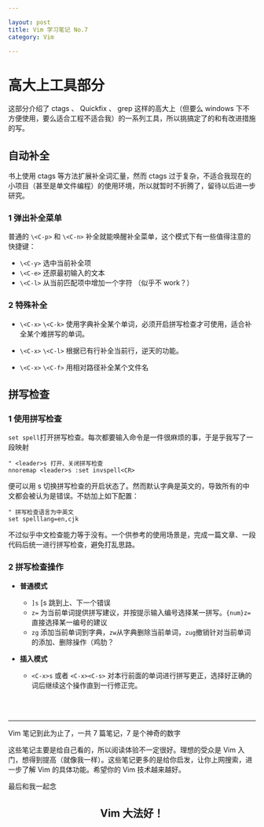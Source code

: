 ```yaml
---

layout: post
title: Vim 学习笔记 No.7
category: Vim

---
```


# 高大上工具部分
这部分介绍了 ctags 、 Quickfix 、 grep 这样的高大上（但要么 windows 下不方便使用，要么适合工程不适合我）的一系列工具，所以挑搞定了的和有改进措施的写。

<!--description-->

## 自动补全
书上使用 ctags 等方法扩展补全词汇量，然而 ctags 过于复杂，不适合我现在的小项目（甚至是单文件编程）的使用环境，所以就暂时不折腾了，留待以后进一步研究。

### 1 弹出补全菜单
普通的 `\<C-p>` 和 `\<C-n>` 补全就能唤醒补全菜单，这个模式下有一些值得注意的快捷键：

- `\<C-y>` 选中当前补全项
- `\<C-e>` 还原最初输入的文本
- `\<C-l>` 从当前匹配项中增加一个字符 （似乎不 work？）

### 2 特殊补全

- `\<C-x>` `\<C-k>` 使用字典补全某个单词，必须开启拼写检查才可使用，适合补全某个难拼写的单词。

- `\<C-x>` `\<C-l>` 根据已有行补全当前行，逆天的功能。

- `\<C-x>` `\<C-f>` 用相对路径补全某个文件名

## 拼写检查

### 1 使用拼写检查
`set spell`打开拼写检查。每次都要输入命令是一件很麻烦的事，于是乎我写了一段映射

    " <leader>s 打开、关闭拼写检查
    nnoremap <leader>s :set invspell<CR>

便可以用 <leader>s 切换拼写检查的开启状态了。然而默认字典是英文的，导致所有的中文都会被认为是错误。不妨加上如下配置：

    " 拼写检查语言为中英文
    set spelllang=en,cjk

不过似乎中文检查能力等于没有。一个供参考的使用场景是，完成一篇文章、一段代码后统一进行拼写检查，避免打乱思路。

### 2 拼写检查操作

- **普通模式**
    - `]s` [s 跳到上、下一个错误
    - `z=` 为当前单词提供拼写建议，并按提示输入编号选择某一拼写。`{num}z=`直接选择某一编号的建议
    - `zg` 添加当前单词到字典，`zw`从字典删除当前单词，`zug`撤销针对当前单词的添加、删除操作（鸡肋？

- **插入模式**
    - `<C-x>s` 或者 `<C-x><C-s>` 对本行前面的单词进行拼写更正，选择好正确的词后继续这个操作直到一行修正完。

<br><br>

---

Vim 笔记到此为止了，一共 7 篇笔记，7 是个神奇的数字

这些笔记主要是给自己看的，所以阅读体验不一定很好。理想的受众是 Vim 入门，想得到提高（就像我一样）。这些笔记更多的是给你启发，让你上网搜索，进一步了解 Vim 的具体功能。希望你的 Vim 技术越来越好。

最后和我一起念

<h2><center> Vim 大法好！</center></h2>
